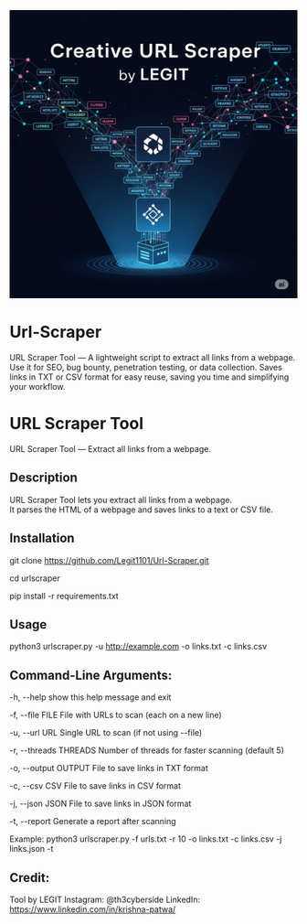 ![URL Scraper](https://github.com/Legit1101/Url-Scraper/blob/main/Url-Scraper.png)

# Url-Scraper
URL Scraper Tool — A lightweight script to extract all links from a webpage. Use it for SEO, bug bounty, penetration testing, or data collection. Saves links in TXT or CSV format for easy reuse, saving you time and simplifying your workflow.

# URL Scraper Tool

URL Scraper Tool — Extract all links from a webpage.

## Description

URL Scraper Tool lets you extract all links from a webpage.  
It parses the HTML of a webpage and saves links to a text or CSV file.

## Installation

git clone https://github.com/Legit1101/Url-Scraper.git

cd urlscraper

pip install -r requirements.txt

## Usage

python3 urlscraper.py -u http://example.com -o links.txt -c links.csv

## Command-Line Arguments:

 -h, --help            show this help message and exit
 
 -f, --file FILE       File with URLs to scan (each on a new line)
 
 -u, --url URL         Single URL to scan (if not using --file)
 
 -r, --threads THREADS
                        Number of threads for faster scanning (default 5)
                        
 -o, --output OUTPUT   File to save links in TXT format
 
 -c, --csv CSV         File to save links in CSV format
 
 -j, --json JSON       File to save links in JSON format
 
 -t, --report          Generate a report after scanning

Example: python3 urlscraper.py -f urls.txt -r 10 -o links.txt -c links.csv -j links.json -t

## Credit:

Tool by LEGIT
Instagram: @th3cyberside
LinkedIn: https://www.linkedin.com/in/krishna-patwa/
